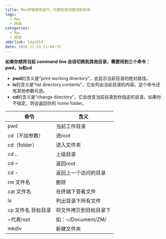 ```yaml
---
title: Mac终端使用技巧，切换到其他路径和目录
tags:
  - Mac
  - 终端
categories:
  - Mac
  - 其他
abbrlink: 14a2657
date: 2018-11-29 11:04:35
---
```


**如果你想将当前 command line 会话切换到其他目录，需要用到三个命令：pwd，ls和cd**

- **pwd**的含义是“print working directory”，会显示当前目录的绝对路径。
- **ls**的含义是“list directory contents”，它会列出当前目录的内容。这个命令还有其他参数可选。
- **cd**的含义是“change directory”，它会改变当前目录到你指定的目录。如果你不指定，则会返回你的 home folder。

| 命令               | 含义                   |
| ------------------ | ---------------------- |
| pwd                | 当前工作目录           |
| cd（不加参数）     | 进root                 |
| cd（folder）       | 进入文件夹             |
| cd ..              | 上级目录               |
| cd ~               | 返回root               |
| cd -               | 返回上一个访问的目录   |
| rm 文件名          | 删除                   |
| cat 文件名         | 在终端下查看文件       |
| ls                 | 列出目录下所有文件     |
| cp 文件名 目标目录 | 将文件拷贝到目标目录下 |
| ~代表root          | 如：~/Document/ZM/     |
| mkdiv              | 新建文件夹             |

<!--more-->